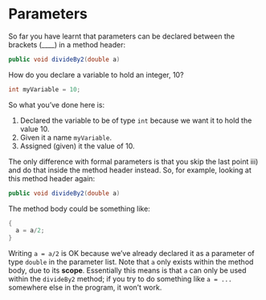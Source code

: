 Parameters
===

So far you have learnt that parameters can be declared between the brackets (____) in a method header: 
```java
public void divideBy2(double a)
```

 How do you declare a variable to hold an integer, 10?

```java
int myVariable = 10;
```
So what you’ve done here is:

1. Declared the variable to be of type `int` because we want it to hold the value 10.
2. Given it a name `myVariable`.
3. Assigned (given) it the value of 10.

The only difference with formal parameters is that you skip the last point iii) and do that inside the method header instead. So, for example, looking at this method header again:
```java
public void divideBy2(double a)
```
The method body could be something like:
```java
{
  a = a/2; 
}
```
Writing `a = a/2` is OK because we’ve already declared it as a  parameter of type `double` in the parameter list. Note that `a` only exists within the method body, due to its **scope**. Essentially this means is that `a` can only be used within the `divideBy2` method; if you try to do something like `a = ...` somewhere else in the program, it won’t work.

